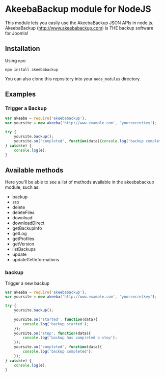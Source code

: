 # AkeebaBackup module for NodeJS

This module lets you easily use the AkeebaBackup JSON APIs in node.js. AkeebaBackup (http://www.akeebabackup.com) is THE backup software for Joomla!

## Installation

Using `npm`:

	npm install akeebabackup

You can also clone this repository into your `node_modules` directory.

## Examples

### Trigger a Backup

```js
var akeeba = require('akeebabackup');
var yoursite = new akeeba('http://www.example.com', 'yoursecretkey');

try {
	yoursite.backup();
	yoursite.on('completed', function(data){console.log('backup completed')});
} catch(e) {
	console.log(e);
}
```

## Available methods

Here you'll be able to see a list of methods available in the akeebabackup module, such as:
- backup
- srp
- delete
- deleteFiles
- download
- downloadDirect
- getBackupInfo
- getLog
- getProfiles
- getVersion
- listBackups
- update
- updateGetInformations

### backup

Trigger a new backup

```js
var akeeba = require('akeebabackup');
var yoursite = new akeeba('http://www.example.com', 'yoursecretkey');

try {
	yoursite.backup();
	
	yoursite.on('started', function(data){
		console.log('backup started');
	});
	yoursite.on('step', function(data){
		console.log('backup has completed a step');
	});
	yoursite.on('completed', function(data){
		console.log('backup completed');
	});
} catch(e) {
	console.log(e);
}
```